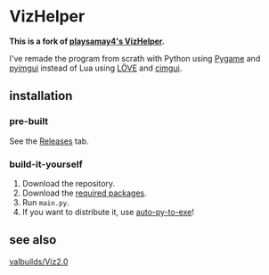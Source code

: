# VizHelper

**This is a fork of [playsamay4's VizHelper](https://github.com/playsamay4/VizHelper).**

I've remade the program from scrath with Python using [Pygame](https://github.com/pygame/pygame) and [pyimgui](https://github.com/pyimgui/pyimgui) instead of Lua using [LÖVE](https://github.com/love2d/love) and [cimgui](https://github.com/cimgui/cimgui).

## installation

### pre-built

See the [Releases](https://github.com/valbuilds/VizHelper/releases) tab.

### build-it-yourself

1. Download the repository.
2. Download the [required packages](https://github.com/valbuilds/VizHelper/blob/main/required-packages.txt).
3. Run `main.py`.
4. If you want to distribute it, use [auto-py-to-exe](https://pypi.org/project/auto-py-to-exe/)!

## see also

[valbuilds/Viz2.0](https://github.com/valbuilds/Viz2.0)
